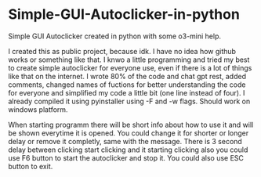 # Simple-GUI-Autoclicker-in-python
Simple GUI Autoclicker created in python with some o3-mini help. 

I created this as public project, because idk. I have no idea how github works or something like that. I knwo a little programming and tried my best to create simple autoclicker for everyone use, even if there is a lot of things like that on the internet. I wrote 80% of the code and chat gpt rest, added comments, changed names of fuctions for better understanding the code for everyone and simplified my code a little bit (one line instead of four). I already compiled it using pyinstaller using -F and -w flags. Should work on windows platform.

When starting programm there will be short info about how to use it and will be shown everytime it is opened. You could change it for shorter or longer delay or remove it completly, same with the message. 
There is 3 second delay between clicking start clicking and it starting clicking also you could use F6 button to start the autoclicker and stop it. You could also use ESC button to exit.
